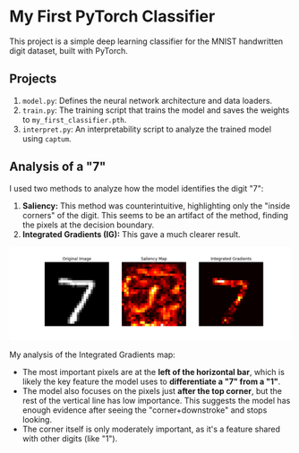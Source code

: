 # My First PyTorch Classifier

This project is a simple deep learning classifier for the MNIST handwritten digit dataset, built with PyTorch.

## Projects
1.  `model.py`: Defines the neural network architecture and data loaders.
2.  `train.py`: The training script that trains the model and saves the weights to `my_first_classifier.pth`.
3.  `interpret.py`: An interpretability script to analyze the trained model using `captum`.

## Analysis of a "7"

I used two methods to analyze how the model identifies the digit "7":

1.  **Saliency:** This method was counterintuitive, highlighting only the "inside corners" of the digit. This seems to be an artifact of the method, finding the pixels at the decision boundary.
2.  **Integrated Gradients (IG):** This gave a much clearer result.

![Comparison Plot](interpret_img.png)

My analysis of the Integrated Gradients map:
* The most important pixels are at the **left of the horizontal bar**, which is likely the key feature the model uses to **differentiate a "7" from a "1"**.
* The model also focuses on the pixels just **after the top corner**, but the rest of the vertical line has low importance. This suggests the model has enough evidence after seeing the "corner+downstroke" and stops looking.
* The corner itself is only moderately important, as it's a feature shared with other digits (like "1").